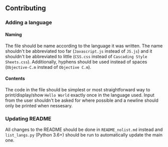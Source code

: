 ## Contributing

### Adding a language

#### Naming

The file should be name according to the language it was written. The name shouldn't be abbreviated too far (`Javascript.js` instead of `JS.js`) and it shouldn't be abbreviated to little (`CSS.css` instead of `Cascading Style Sheets.css`). Additionally, hyphens should be used instead of spaces (`Objective-C.m` instead of `Objective C.m`).

#### Contents

The code in the file should be simplest or most straightforward way to print/display/show `Hello World` exactly once in the language used. Input from the user shouldn't be asked for where possible and a newline should only be printed when nessesary.

### Updating README

All changes to the README should be done in `README_nolist.md` instead and `list_langs.py` (Python 3.6+) should be run to automatically update the main one.
